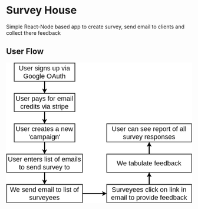 # Survey House
Simple React-Node based app to create survey, send email to clients and collect there feedback

## User Flow
![User Flow](./user_flow.png)
